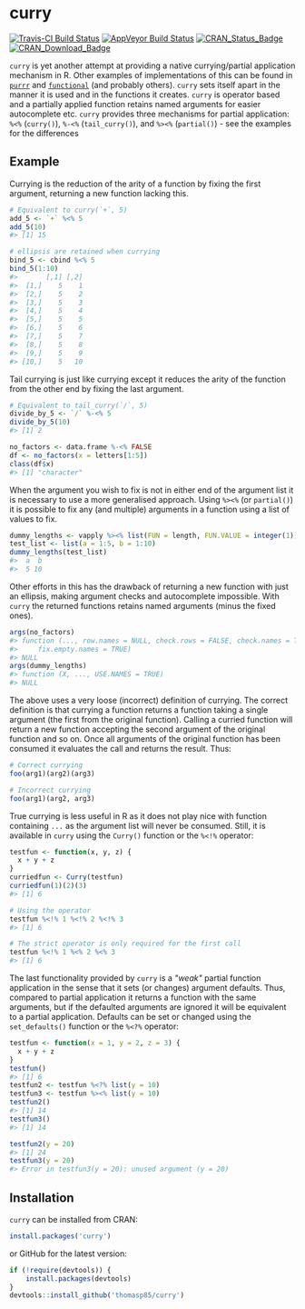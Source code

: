 
<!-- README.md is generated from README.Rmd. Please edit that file -->
curry
=====

[![Travis-CI Build Status](https://travis-ci.org/thomasp85/curry.svg?branch=master)](https://travis-ci.org/thomasp85/curry) [![AppVeyor Build Status](https://ci.appveyor.com/api/projects/status/github/thomasp85/curry?branch=master&svg=true)](https://ci.appveyor.com/project/thomasp85/curry) [![CRAN\_Status\_Badge](http://www.r-pkg.org/badges/version/curry)](https://CRAN.R-project.org/package=curry) [![CRAN\_Download\_Badge](http://cranlogs.r-pkg.org/badges/grand-total/curry)](https://CRAN.R-project.org/package=curry)

`curry` is yet another attempt at providing a native currying/partial application mechanism in R. Other examples of implementations of this can be found in [`purrr`](https://CRAN.R-project.org/package=purrr) and [`functional`](https://CRAN.R-project.org/package=functional) (and probably others). `curry` sets itself apart in the manner it is used and in the functions it creates. `curry` is operator based and a partially applied function retains named arguments for easier autocomplete etc. `curry` provides three mechanisms for partial application: `%<%` (`curry()`), `%-<%` (`tail_curry()`), and `%><%` (`partial()`) - see the examples for the differences

Example
-------

Currying is the reduction of the arity of a function by fixing the first argument, returning a new function lacking this.

``` r
# Equivalent to curry(`+`, 5)
add_5 <- `+` %<% 5
add_5(10)
#> [1] 15

# ellipsis are retained when currying
bind_5 <- cbind %<% 5
bind_5(1:10)
#>       [,1] [,2]
#>  [1,]    5    1
#>  [2,]    5    2
#>  [3,]    5    3
#>  [4,]    5    4
#>  [5,]    5    5
#>  [6,]    5    6
#>  [7,]    5    7
#>  [8,]    5    8
#>  [9,]    5    9
#> [10,]    5   10
```

Tail currying is just like currying except it reduces the arity of the function from the other end by fixing the last argument.

``` r
# Equivalent to tail_curry(`/`, 5)
divide_by_5 <- `/` %-<% 5
divide_by_5(10)
#> [1] 2

no_factors <- data.frame %-<% FALSE
df <- no_factors(x = letters[1:5])
class(df$x)
#> [1] "character"
```

When the argument you wish to fix is not in either end of the argument list it is necessary to use a more generalised approach. Using `%><%` (or `partial()`) it is possible to fix any (and multiple) arguments in a function using a list of values to fix.

``` r
dummy_lengths <- vapply %><% list(FUN = length, FUN.VALUE = integer(1))
test_list <- list(a = 1:5, b = 1:10)
dummy_lengths(test_list)
#>  a  b 
#>  5 10
```

Other efforts in this has the drawback of returning a new function with just an ellipsis, making argument checks and autocomplete impossible. With `curry` the returned functions retains named arguments (minus the fixed ones).

``` r
args(no_factors)
#> function (..., row.names = NULL, check.rows = FALSE, check.names = TRUE, 
#>     fix.empty.names = TRUE) 
#> NULL
args(dummy_lengths)
#> function (X, ..., USE.NAMES = TRUE) 
#> NULL
```

The above uses a very loose (incorrect) definition of currying. The correct definition is that currying a function returns a function taking a single argument (the first from the original function). Calling a curried function will return a new function accepting the second argument of the original function and so on. Once all arguments of the original function has been consumed it evaluates the call and returns the result. Thus:

``` r
# Correct currying
foo(arg1)(arg2)(arg3)

# Incorrect currying
foo(arg1)(arg2, arg3)
```

True currying is less useful in R as it does not play nice with function containing `...` as the argument list will never be consumed. Still, it is available in `curry` using the `Curry()` function or the `%<!%` operator:

``` r
testfun <- function(x, y, z) {
  x + y + z
}
curriedfun <- Curry(testfun)
curriedfun(1)(2)(3)
#> [1] 6

# Using the operator
testfun %<!% 1 %<!% 2 %<!% 3
#> [1] 6

# The strict operator is only required for the first call
testfun %<!% 1 %<% 2 %<% 3
#> [1] 6
```

The last functionality provided by `curry` is a *"weak"* partial function application in the sense that it sets (or changes) argument defaults. Thus, compared to partial application it returns a function with the same arguments, but if the defaulted arguments are ignored it will be equivalent to a partial application. Defaults can be set or changed using the `set_defaults()` function or the `%<?%` operator:

``` r
testfun <- function(x = 1, y = 2, z = 3) {
  x + y + z
}
testfun()
#> [1] 6
testfun2 <- testfun %<?% list(y = 10)
testfun3 <- testfun %><% list(y = 10)
testfun2()
#> [1] 14
testfun3()
#> [1] 14

testfun2(y = 20)
#> [1] 24
testfun3(y = 20)
#> Error in testfun3(y = 20): unused argument (y = 20)
```

Installation
------------

`curry` can be installed from CRAN:

``` r
install.packages('curry')
```

or GitHub for the latest version:

``` r
if (!require(devtools)) {
    install.packages(devtools)
}
devtools::install_github('thomasp85/curry')
```
